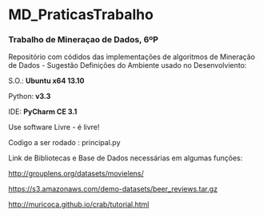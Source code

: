 MD_PraticasTrabalho
===================

<h3>Trabalho de Mineraçao de Dados, 6ºP</h3>

Repositório com códidos das implementações de algoritmos de Mineração de Dados - Sugestão
Definições do Ambiente usado no Desenvolviento:
  
  S.O.: <strong>Ubuntu x64 13.10</strong>
  
  Python:<strong> v3.3</strong>
  
  IDE: <strong>PyCharm CE 3.1</strong>

  Use software Livre - é livre!

  Codigo a ser rodado : principal.py


Link de Bibliotecas e Base de Dados necessárias em algumas funções:
 
 http://grouplens.org/datasets/movielens/
 
 https://s3.amazonaws.com/demo-datasets/beer_reviews.tar.gz
 
 http://muricoca.github.io/crab/tutorial.html
